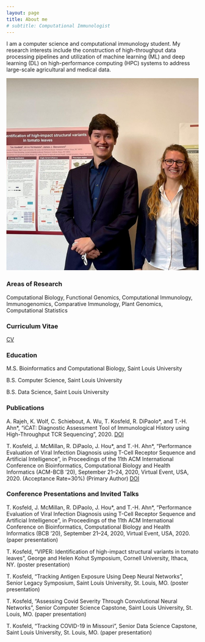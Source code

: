 ```yaml
---
layout: page
title: About me
# subtitle: Computational Immunologist
---
```


I am a computer science and computational immunology student. My research interests include the construction of high-throughput data processing pipelines and utilization of machine learning (ML) and deep learning (DL) on high-performance computing (HPC) systems to address large-scale agricultural and medical data.

![ME](/assets/img/me.jpg)

### Areas of Research 
Computational Biology, Functional Genomics, Computational Immunology, Immunogenomics, Comparative Immunology, Plant Genomics, Computational Statistics

### Curriculum Vitae

[CV](https://tkosfeld.github.io/PHD_CV.pdf)

### Education

M.S. Bioinformatics and Computational Biology, Saint Louis University 

B.S. Computer Science, Saint Louis University 

B.S. Data Science, Saint Louis University

### Publications

A. Rajeh, K. Wolf, C. Schiebout, A. Wu, T. Kosfeld, R. DiPaolo*, and T.-H. Ahn*, “iCAT: Diagnostic Assessment 
Tool of Immunological History using High-Throughput TCR Sequencing”, 2020. [DOI](https://f1000research.com/articles/10-65/v2)

T. Kosfeld, J. McMillan, R. DiPaolo, J. Hou*, and T.-H. Ahn*, “Performance Evaluation of Viral Infection 
Diagnosis using T-Cell Receptor Sequence and Artificial Intelligence”, in Proceedings of the 11th ACM 
International Conference on Bioinformatics, Computational Biology and Health Informatics (ACM-BCB ’20), 
September 21–24, 2020, Virtual Event, USA, 2020. (Acceptance Rate=30%) (Primary Author) [DOI](https://dl.acm.org/doi/10.1145/3388440.3412420)

### Conference Presentations and Invited Talks

T. Kosfeld, J. McMillan, R. DiPaolo, J. Hou*, and T.-H. Ahn*, “Performance Evaluation of Viral Infection Diagnosis 
using T-Cell Receptor Sequence and Artificial Intelligence”, in Proceedings of the 11th ACM International 
Conference on Bioinformatics, Computational Biology and Health Informatics (BCB ’20), September 21–24, 2020, 
Virtual Event, USA, 2020. (paper presentation)

T. Kosfeld, “VIPER: Identification of high-impact structural variants in tomato leaves”, George and Helen Kohut 
Symposium, Cornell University, Ithaca, NY. (poster presentation)

T. Kosfeld, “Tracking Antigen Exposure Using Deep Neural Networks”, Senior Legacy Symposium, Saint Louis 
University, St. Louis, MO. (poster presentation)

T. Kosfeld, “Assessing Covid Severity Through Convolutional Neural Networks”, Senior Computer Science
Capstone, Saint Louis University, St. Louis, MO. (paper presentation)

T. Kosfeld, “Tracking COVID-19 in Missouri”, Senior Data Science Capstone, Saint Louis University, St. Louis, MO. 
(paper presentation)
